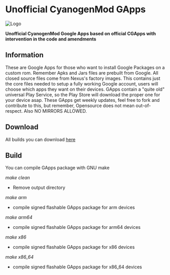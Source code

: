 # Unofficial CyanogenMod GApps

![Logo](http://www.cyanogenmod.org/wp-content/themes/cyanogenmod/images/logo-cid.png)

**Unofficial CyanogenMod Google Apps based on official CGApps with intervention in the code and amendments**

Information
-------------------

These are Google Apps for those who want to install Google Packages on a custom rom.
Remember Apks and Jars files are prebuilt from Google.
All closed source files come from Nexus's factory images.
This contains just the core files needed to setup a fully working Google account,
users will choose which apps they want on their devices.
GApps contain a "quite old" universal Play Service, so the Play Store will download the proper one
for your device asap.
These GApps get weekly updates, feel free to fork and contribute to this, but remember,
Opensource does not mean out-of-respect.
Also NO MIRRORS ALLOWED.

Download
-------------------

All builds you can download [here](https://github.com/AlexLartsev19/cgapps/releases)

Build
-------------------

You can compile GApps package with GNU make

_make clean_
- Remove output directory

_make arm_
- compile signed flashable GApps package for arm devices

_make arm64_
- compile signed flashable GApps package for arm64 devices

_make x86_
- compile signed flashable GApps package for x86 devices

_make x86_64_
- compile signed flashable GApps package for x86_64 devices
